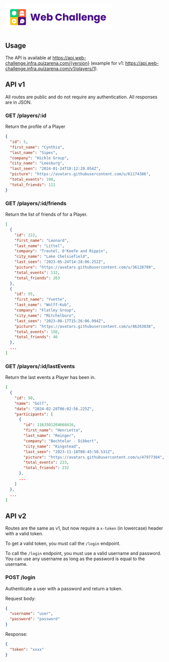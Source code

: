 # <img height="80" src="images/qa-web-challenge-header.png" alt="qa-web-challenge-server" />

## Usage

The API is available at https://api.web-challenge.infra.quizarena.com/{version} (example for v1: https://api.web-challenge.infra.quizarena.com/v1/players/1).

## API v1

All routes are public and do not require any authentication. All responses are in JSON.

### GET /players/:id

Return the profile of a Player

```json
{
  "id": 5,
  "first_name": "Cynthia",
  "last_name": "Sipes",
  "company": "Hickle Group",
  "city_name": "Leesburg",
  "last_seen": "2024-01-24T10:12:20.054Z",
  "picture": "https://avatars.githubusercontent.com/u/61174386",
  "total_events": 198,
  "total_friends": 111
}
```

### GET /players/:id/friends

Return the list of friends of for a Player.

```json
[
  {
    "id": 222,
    "first_name": "Leonard",
    "last_name": "Littel",
    "company": "Treutel, O'Keefe and Rippin",
    "city_name": "Lake Chelsiefield",
    "last_seen": "2023-05-24T14:28:06.252Z",
    "picture": "https://avatars.githubusercontent.com/u/36128789",
    "total_events": 112,
    "total_friends": 263
  },
  {
    "id": 55,
    "first_name": "Yvette",
    "last_name": "Wolff-Kub",
    "company": "Flatley Group",
    "city_name": "Mitchelboro",
    "last_seen": "2023-08-17T15:26:06.994Z",
    "picture": "https://avatars.githubusercontent.com/u/86263038",
    "total_events": 156,
    "total_friends": 46
  },
  ...
]
```

### GET /players/:id/lastEvents

Return the last events a Player has been in.

```json
[
  {
    "id": 50,
    "name": "Golf",
    "date": "2024-02-28T06:02:56.225Z",
    "participants": [
      {
        "id": 1163501204668416,
        "first_name": "Henrietta",
        "last_name": "Reinger",
        "company": "Bechtelar - Dibbert",
        "city_name": "Kingstead",
        "last_seen": "2023-11-18T08:45:50.531Z",
        "picture": "https://avatars.githubusercontent.com/u/47977304",
        "total_events": 223,
        "total_friends": 232
      },
      ...
    ]
  },
  ...
]

```

## API v2

Routes are the same as v1, but now require a `x-token` (in lowercase) header with a valid token.

To get a valid token, you must call the `/login` endpoint.

To call the `/login` endpoint, you must use a valid username and password. You can use any username as long as the password is equal to the username.

### POST /login

Authenticate a user with a password and return a token.

Request body:

```json
{
  "username": "user",
  "password": "password"
}
```

Response:

```json
{
  "token": "xxxx"
}
```
